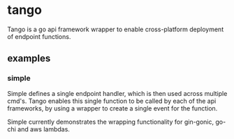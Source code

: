 # tango
Tango is a go api framework wrapper to enable cross-platform deployment of endpoint functions.

## examples

### simple

Simple defines a single endpoint handler, which is then used across multiple cmd's.
Tango enables this single function to be called by each of the api frameworks, by using a wrapper to create a single event for the function.

Simple currently demonstrates the wrapping functionality for gin-gonic, go-chi and aws lambdas.
